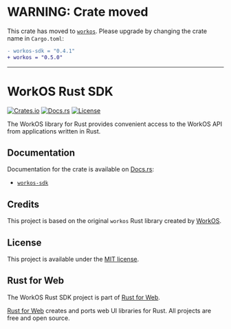 # WARNING: Crate moved

This crate has moved to [`workos`](https://crates.io/crates/workos). Please upgrade by changing the crate name in `Cargo.toml`:

```diff
- workos-sdk = "0.4.1"
+ workos = "0.5.0"
```

---

# WorkOS Rust SDK

[![Crates.io](https://img.shields.io/crates/v/workos-sdk.svg)](https://crates.io/crates/workos-sdk)
[![Docs.rs](https://docs.rs/workos-sdk/badge.svg)](https://docs.rs/workos-sdk/)
[![License](https://img.shields.io/crates/l/workos-sdk.svg)](https://github.com/RustForWeb/workos/blob/main/LICENSE)

The WorkOS library for Rust provides convenient access to the WorkOS API from applications written in Rust.

## Documentation

Documentation for the crate is available on [Docs.rs](https://docs.rs/):

- [`workos-sdk`](https://docs.rs/workos-sdk/latest/workos_sdk/)

## Credits

This project is based on the original `workos` Rust library created by [WorkOS](https://github.com/workos).

## License

This project is available under the [MIT license](LICENSE.md).

## Rust for Web

The WorkOS Rust SDK project is part of [Rust for Web](https://github.com/RustForWeb).

[Rust for Web](https://github.com/RustForWeb) creates and ports web UI libraries for Rust. All projects are free and open source.
